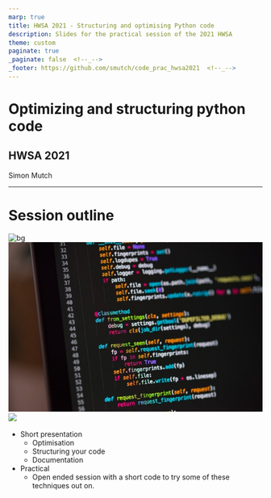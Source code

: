 ```yaml
---
marp: true
title: HWSA 2021 - Structuring and optimising Python code
description: Slides for the practical session of the 2021 HWSA
theme: custom
paginate: true
_paginate: false  <!--_-->
_footer: https://github.com/smutch/code_prac_hwsa2021  <!--_-->
---
```


<!-- _class: title-slide -->

# <!--fit--> Optimizing and structuring python code
## HWSA 2021

Simon Mutch

<style scoped>a { color: #eee; text-align: right; text-shadow: 0 0 0}</style>

---

# Session outline

![bg](black)
![bg blur:4px brightness:0.2 contrast:80%](./assets/chris-ried-ieic5Tq8YMk-unsplash.jpg)
![](white)

- Short presentation
    - Optimisation
    - Structuring your code
    - Documentation
- Practical
    - Open ended session with a short code to try some of these techniques out on.
